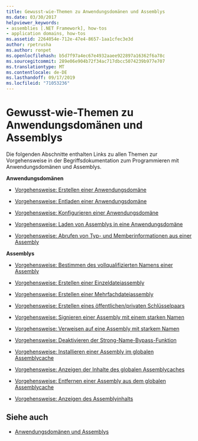 ```yaml
---
title: Gewusst-wie-Themen zu Anwendungsdomänen und Assemblys
ms.date: 03/30/2017
helpviewer_keywords:
- assemblies [.NET Framework], how-tos
- application domains, how-tos
ms.assetid: 2264054e-712e-47e4-8657-1aa1cfec3e3d
author: rpetrusha
ms.author: ronpet
ms.openlocfilehash: b5d7f97a4ec67e4932aaee922897a16362f6a78c
ms.sourcegitcommit: 289e06e904b72f34ac717dbcc5074239b977e707
ms.translationtype: MT
ms.contentlocale: de-DE
ms.lasthandoff: 09/17/2019
ms.locfileid: "71053236"
---
```

# <a name="application-domains-and-assemblies-how-to-topics"></a>Gewusst-wie-Themen zu Anwendungsdomänen und Assemblys
Die folgenden Abschnitte enthalten Links zu allen Themen zur Vorgehensweise in der Begriffsdokumentation zum Programmieren mit Anwendungsdomänen und Assemblys.  
  
 **Anwendungsdomänen**  
  
- [Vorgehensweise: Erstellen einer Anwendungsdomäne](how-to-create-an-application-domain.md)  
  
- [Vorgehensweise: Entladen einer Anwendungsdomäne](how-to-unload-an-application-domain.md)  
  
- [Vorgehensweise: Konfigurieren einer Anwendungsdomäne](how-to-configure-an-application-domain.md)  
  
- [Vorgehensweise: Laden von Assemblys in eine Anwendungsdomäne](how-to-load-assemblies-into-an-application-domain.md)  
  
- [Vorgehensweise: Abrufen von Typ- und Memberinformationen aus einer Assembly](../reflection-and-codedom/get-type-member-information.md)  
  
 **Assemblys**  
  
- [Vorgehensweise: Bestimmen des vollqualifizierten Namens einer Assembly](../../standard/assembly/find-fully-qualified-name.md)  
  
- [Vorgehensweise: Erstellen einer Einzeldateiassembly](build-single-file-assembly.md)  
  
- [Vorgehensweise: Erstellen einer Mehrfachdateiassembly](build-multifile-assembly.md)  
  
- [Vorgehensweise: Erstellen eines öffentlichen/privaten Schlüsselpaars](../../standard/assembly/create-public-private-key-pair.md)  
  
- [Vorgehensweise: Signieren einer Assembly mit einem starken Namen](../../standard/assembly/sign-strong-name.md)  
  
- [Vorgehensweise: Verweisen auf eine Assembly mit starkem Namen](../../standard/assembly/reference-strong-named.md)  
  
- [Vorgehensweise: Deaktivieren der Strong-Name-Bypass-Funktion](../../standard/assembly/disable-strong-name-bypass-feature.md)  
  
- [Vorgehensweise: Installieren einer Assembly im globalen Assemblycache](install-assembly-into-gac.md)  
  
- [Vorgehensweise: Anzeigen der Inhalte des globalen Assemblycaches](how-to-view-the-contents-of-the-gac.md)  
  
- [Vorgehensweise: Entfernen einer Assembly aus dem globalen Assemblycache](how-to-remove-an-assembly-from-the-gac.md)  
  
- [Vorgehensweise: Anzeigen des Assemblyinhalts](../../standard/assembly/view-contents.md)  
  
## <a name="see-also"></a>Siehe auch

- [Anwendungsdomänen und Assemblys](index.md)
